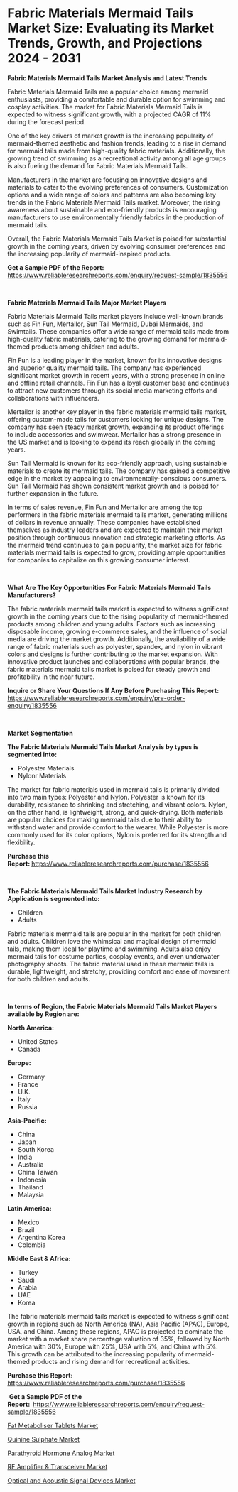 <p><h1>Fabric Materials Mermaid Tails Market Size: Evaluating its Market Trends, Growth, and Projections 2024 - 2031</h1></p><p><strong>Fabric Materials Mermaid Tails Market Analysis and Latest Trends</strong></p>
<p><p>Fabric Materials Mermaid Tails are a popular choice among mermaid enthusiasts, providing a comfortable and durable option for swimming and cosplay activities. The market for Fabric Materials Mermaid Tails is expected to witness significant growth, with a projected CAGR of 11% during the forecast period. </p><p>One of the key drivers of market growth is the increasing popularity of mermaid-themed aesthetic and fashion trends, leading to a rise in demand for mermaid tails made from high-quality fabric materials. Additionally, the growing trend of swimming as a recreational activity among all age groups is also fueling the demand for Fabric Materials Mermaid Tails.</p><p>Manufacturers in the market are focusing on innovative designs and materials to cater to the evolving preferences of consumers. Customization options and a wide range of colors and patterns are also becoming key trends in the Fabric Materials Mermaid Tails market. Moreover, the rising awareness about sustainable and eco-friendly products is encouraging manufacturers to use environmentally friendly fabrics in the production of mermaid tails.</p><p>Overall, the Fabric Materials Mermaid Tails Market is poised for substantial growth in the coming years, driven by evolving consumer preferences and the increasing popularity of mermaid-inspired products.</p></p>
<p><strong>Get a Sample PDF of the Report:&nbsp;</strong> <a href="https://www.reliableresearchreports.com/enquiry/request-sample/1835556">https://www.reliableresearchreports.com/enquiry/request-sample/1835556</a></p>
<p>&nbsp;</p>
<p><strong>Fabric Materials Mermaid Tails Major Market Players</strong></p>
<p><p>Fabric Materials Mermaid Tails market players include well-known brands such as Fin Fun, Mertailor, Sun Tail Mermaid, Dubai Mermaids, and Swimtails. These companies offer a wide range of mermaid tails made from high-quality fabric materials, catering to the growing demand for mermaid-themed products among children and adults.</p><p>Fin Fun is a leading player in the market, known for its innovative designs and superior quality mermaid tails. The company has experienced significant market growth in recent years, with a strong presence in online and offline retail channels. Fin Fun has a loyal customer base and continues to attract new customers through its social media marketing efforts and collaborations with influencers.</p><p>Mertailor is another key player in the fabric materials mermaid tails market, offering custom-made tails for customers looking for unique designs. The company has seen steady market growth, expanding its product offerings to include accessories and swimwear. Mertailor has a strong presence in the US market and is looking to expand its reach globally in the coming years.</p><p>Sun Tail Mermaid is known for its eco-friendly approach, using sustainable materials to create its mermaid tails. The company has gained a competitive edge in the market by appealing to environmentally-conscious consumers. Sun Tail Mermaid has shown consistent market growth and is poised for further expansion in the future.</p><p>In terms of sales revenue, Fin Fun and Mertailor are among the top performers in the fabric materials mermaid tails market, generating millions of dollars in revenue annually. These companies have established themselves as industry leaders and are expected to maintain their market position through continuous innovation and strategic marketing efforts. As the mermaid trend continues to gain popularity, the market size for fabric materials mermaid tails is expected to grow, providing ample opportunities for companies to capitalize on this growing consumer interest.</p></p>
<p>&nbsp;</p>
<p><strong>What Are The Key Opportunities For Fabric Materials Mermaid Tails Manufacturers?</strong></p>
<p><p>The fabric materials mermaid tails market is expected to witness significant growth in the coming years due to the rising popularity of mermaid-themed products among children and young adults. Factors such as increasing disposable income, growing e-commerce sales, and the influence of social media are driving the market growth. Additionally, the availability of a wide range of fabric materials such as polyester, spandex, and nylon in vibrant colors and designs is further contributing to the market expansion. With innovative product launches and collaborations with popular brands, the fabric materials mermaid tails market is poised for steady growth and profitability in the near future.</p></p>
<p><strong>Inquire or Share Your Questions If Any Before Purchasing This Report:</strong> <a href="https://www.reliableresearchreports.com/enquiry/pre-order-enquiry/1835556">https://www.reliableresearchreports.com/enquiry/pre-order-enquiry/1835556</a></p>
<p>&nbsp;</p>
<p><strong>Market Segmentation</strong></p>
<p><strong>The Fabric Materials Mermaid Tails Market Analysis by types is segmented into:</strong></p>
<p><ul><li>Polyester Materials</li><li>Nylonr Materials</li></ul></p>
<p><p>The market for fabric materials used in mermaid tails is primarily divided into two main types: Polyester and Nylon. Polyester is known for its durability, resistance to shrinking and stretching, and vibrant colors. Nylon, on the other hand, is lightweight, strong, and quick-drying. Both materials are popular choices for making mermaid tails due to their ability to withstand water and provide comfort to the wearer. While Polyester is more commonly used for its color options, Nylon is preferred for its strength and flexibility.</p></p>
<p><strong>Purchase this Report:&nbsp;</strong><a href="https://www.reliableresearchreports.com/purchase/1835556">https://www.reliableresearchreports.com/purchase/1835556</a></p>
<p>&nbsp;</p>
<p><strong>The Fabric Materials Mermaid Tails Market Industry Research by Application is segmented into:</strong></p>
<p><ul><li>Children</li><li>Adults</li></ul></p>
<p><p>Fabric materials mermaid tails are popular in the market for both children and adults. Children love the whimsical and magical design of mermaid tails, making them ideal for playtime and swimming. Adults also enjoy mermaid tails for costume parties, cosplay events, and even underwater photography shoots. The fabric material used in these mermaid tails is durable, lightweight, and stretchy, providing comfort and ease of movement for both children and adults.</p></p>
<p>&nbsp;</p>
<p><strong>In terms of Region, the Fabric Materials Mermaid Tails Market Players available by Region are:</strong></p>
<p>
    <p> <strong> North America: </strong>
        <ul>
            <li>United States</li>
            <li>Canada</li>
        </ul>
        </p> 
    <p> <strong> Europe: </strong>
        <ul>
            <li>Germany</li>
            <li>France</li>
            <li>U.K.</li>
            <li>Italy</li>
            <li>Russia</li>
        </ul>
        </p> 
    <p> <strong> Asia-Pacific: </strong>
        <ul>
            <li>China</li>
            <li>Japan</li>
            <li>South Korea</li>
            <li>India</li>
            <li>Australia</li>
            <li>China Taiwan</li>
            <li>Indonesia</li>
            <li>Thailand</li>
            <li>Malaysia</li>
        </ul>
        </p> 
    <p> <strong> Latin America: </strong>
        <ul>
            <li>Mexico</li>
            <li>Brazil</li>
            <li>Argentina Korea</li>
            <li>Colombia</li>
        </ul>
        </p> 
    <p> <strong> Middle East & Africa: </strong>
        <ul>
            <li>Turkey</li>
            <li>Saudi</li>
            <li>Arabia</li>
            <li>UAE</li>
            <li>Korea</li>
        </ul>
    </p>
    </p>
<p><p>The fabric materials mermaid tails market is expected to witness significant growth in regions such as North America (NA), Asia Pacific (APAC), Europe, USA, and China. Among these regions, APAC is projected to dominate the market with a market share percentage valuation of 35%, followed by North America with 30%, Europe with 25%, USA with 5%, and China with 5%. This growth can be attributed to the increasing popularity of mermaid-themed products and rising demand for recreational activities.</p></p>
<p><strong>Purchase this Report: </strong><a href="https://www.reliableresearchreports.com/purchase/1835556">https://www.reliableresearchreports.com/purchase/1835556</a></p>
<p>&nbsp;<strong>Get a Sample PDF of the Report:&nbsp;&nbsp;</strong><a href="https://www.reliableresearchreports.com/enquiry/request-sample/1835556">https://www.reliableresearchreports.com/enquiry/request-sample/1835556</a></p>
<p><strong></strong></p>
<p><p><a href="https://medium.com/@ruthfranklin11/fat-metaboliser-tablets-market-size-and-market-trends-complete-industry-overview-2024-to-2031-d73041ebcf2b">Fat Metaboliser Tablets Market</a></p><p><a href="https://medium.com/@madisonsimmons10/quinine-sulphate-market-size-cagr-trends-2024-2030-b24ecebe3832">Quinine Sulphate Market</a></p><p><a href="https://medium.com/@madisonsimmons10/parathyroid-hormone-analog-market-analysis-and-sze-forecasted-for-period-from-2024-to-2031-2011d489ba6a">Parathyroid Hormone Analog Market</a></p><p><a href="https://github.com/jerrycopelandthomaswsqd8q/Market-Research-Report-List-1/blob/main/rf-amplifier-transceiver-market.md">RF Amplifier & Transceiver Market</a></p><p><a href="https://github.com/brenzgnarento/Market-Research-Report-List-1/blob/main/optical-and-acoustic-signal-devices-market.md">Optical and Acoustic Signal Devices Market</a></p></p>